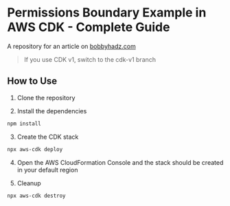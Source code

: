 # Permissions Boundary Example in AWS CDK - Complete Guide

A repository for an article on
[bobbyhadz.com](https://bobbyhadz.com/blog/aws-cdk-iam-permissions-boundary)

> If you use CDK v1, switch to the cdk-v1 branch

## How to Use

1. Clone the repository

2. Install the dependencies

```bash
npm install
```

3. Create the CDK stack

```bash
npx aws-cdk deploy
```

4. Open the AWS CloudFormation Console and the stack should be created in your
   default region

5. Cleanup

```bash
npx aws-cdk destroy
```
